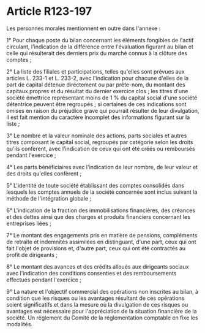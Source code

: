 # Article R123-197

Les personnes morales mentionnent en outre dans l'annexe :

1° Pour chaque poste du bilan concernant les éléments fongibles de l'actif circulant, l'indication de la différence entre l'évaluation figurant au bilan et celle qui résulterait des derniers prix du marché connus à la clôture des comptes ;

2° La liste des filiales et participations, telles qu'elles sont prévues aux articles L. 233-1 et L. 233-2, avec l'indication pour chacune d'elles de la part de capital détenue directement ou par prête-nom, du montant des capitaux propres et du résultat du dernier exercice clos ; les titres d'une société émettrice représentant moins de 1 % du capital social d'une société détentrice peuvent être regroupés ; si certaines de ces indications sont omises en raison du préjudice grave qui pourrait résulter de leur divulgation, il est fait mention du caractère incomplet des informations figurant sur la liste ;

3° Le nombre et la valeur nominale des actions, parts sociales et autres titres composant le capital social, regroupés par catégorie selon les droits qu'ils confèrent, avec l'indication de ceux qui ont été créés ou remboursés pendant l'exercice ;

4° Les parts bénéficiaires avec l'indication de leur nombre, de leur valeur et des droits qu'elles confèrent ;

5° L'identité de toute société établissant des comptes consolidés dans lesquels les comptes annuels de la société concernée sont inclus suivant la méthode de l'intégration globale ;

6° L'indication de la fraction des immobilisations financières, des créances et des dettes ainsi que des charges et produits financiers concernant les entreprises liées ;

7° Le montant des engagements pris en matière de pensions, compléments de retraite et indemnités assimilées en distinguant, d'une part, ceux qui ont fait l'objet de provisions et, d'autre part, ceux qui ont été contractés au profit de dirigeants ;

8° Le montant des avances et des crédits alloués aux dirigeants sociaux avec l'indication des conditions consenties et des remboursements effectués pendant l'exercice ;

9° La nature et l'objectif commercial des opérations non inscrites au bilan, à condition que les risques ou les avantages résultant de ces opérations soient significatifs et dans la mesure où la divulgation de ces risques ou avantages est nécessaire pour l'appréciation de la situation financière de la société. Un règlement du Comité de la réglementation comptable en fixe les modalités.
